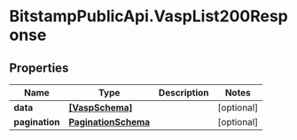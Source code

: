 # BitstampPublicApi.VaspList200Response

## Properties

Name | Type | Description | Notes
------------ | ------------- | ------------- | -------------
**data** | [**[VaspSchema]**](VaspSchema.md) |  | [optional] 
**pagination** | [**PaginationSchema**](PaginationSchema.md) |  | [optional] 


